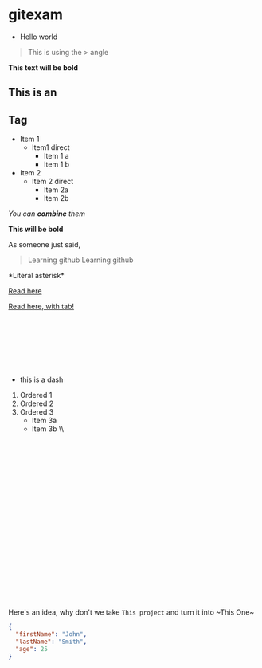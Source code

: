 # gitexam

- Hello world

> This is using the > angle 


**This text will be bold**


## This is an <h2> Tag


* Item 1
  * Item1 direct
    * Item 1 a
    * Item 1 b
* Item 2
  * Item 2 direct
    * Item 2a
    * Item 2b


*You can **combine** them*

__This will be bold__


As someone just said,
> Learning github
> Learning github


\*Literal asterisk\*

[Read here](https://guides.github.com/pdfs/markdown-cheatsheet-online.pdf)

<a href="https://guides.github.com/pdfs/markdown-cheatsheet-online.pdf" target="_blank">Read here, with tab!</a>


<br />
<br />
<br />
<br />
<br />
<br />


- this is a dash














1. Ordered 1
2. Ordered 2
3. Ordered 3
   * Item 3a
   * Item 3b
\\\\

<br />
<br />
<br />
<br />
<br />
<br />
<br />
<br />
<br />
<br />
<br />
<br />
<br />
<br />
<br />
<br />
<br />
<br />
<br />



Here's an idea, why don't we take `This project` and turn it into ~This One~





















```json
{
  "firstName": "John",
  "lastName": "Smith",
  "age": 25
}
```


























